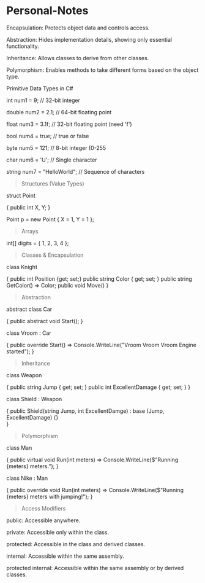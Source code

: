 # Personal-Notes

Encapsulation: Protects object data and controls access.

Abstraction: Hides implementation details, showing only essential functionality.

Inheritance: Allows classes to derive from other classes.

Polymorphism: Enables methods to take different forms based on the object type.


Primitive Data Types in C#

int num1 = 9;           // 32-bit integer

double num2 = 2.1;      // 64-bit floating point

float num3 = 3.1f;      // 32-bit floating point (need 'f')

bool num4 = true;       // true or false

byte num5 = 121;        // 8-bit integer (0-255

char num6 = 'U';        // Single character

string num7 = "HelloWorld";  // Sequence of characters


> Structures (Value Types)

struct Point

{
    public int X, Y; 
}

Point p = new Point { X = 1, Y = 1 };

> Arrays

int[] digits = { 1, 2, 3, 4 };

> Classes & Encapsulation

class Knight

{
    public int Position {get; set;}
    public string Color { get; set; }
    public string GetColor() => Color;
    public void Move()
}


> Abstraction

abstract class Car

{
    public abstract void Start();
}


class Vroom : Car

{ 
    public override Start() => Console.WriteLine("Vroom Vroom Vroom Engine started");
}


> Inheritance

class Weapon

{
    public string Jump { get; set; }
    public int ExcellentDamage { get; set; }
}

class Shield : Weapon

{ 
    public Shield(string Jump, int ExcellentDamge) : base (Jump, ExcellentDamage) {}  
}


> Polymorphism

class Man

{
    public virtual void Run(int meters) => Console.WriteLine($"Running {meters} meters.");
}

class Nike : Man

{
    public override void Run(int meters) => Console.WriteLine($"Running {meters} meters with jumping!");
}

> Access Modifiers

public: Accessible anywhere.

private: Accessible only within the class.

protected: Accessible in the class and derived classes.

internal: Accessible within the same assembly.

protected internal: Accessible within the same assembly or by derived classes.

    
